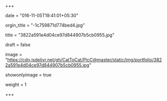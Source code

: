 +++

date = "016-11-05T19:41:01+05:30"

orgin_title = "-1c759871d774bed4.jpg"

title = "3822a591e4d04ce97d844907b5cb0955.jpg"

draft = false

image = "https://cdn.jsdelivr.net/gh/CatToCat/PicC@master/static/img/portfolio/3822a591e4d04ce97d844907b5cb0955.jpg"

showonlyimage = true

weight = 1

+++
